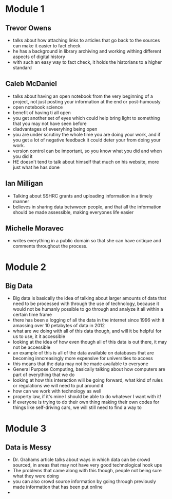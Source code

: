 
# Module 1

## Trevor Owens
- talks about how attaching links to articles that go back to the sources can make it easier to fact check
- he has a background in library archiving and working withing different aspects of digital history
- with such an easy way to fact check, it holds the historians to a higher standard
## Caleb McDaniel
- talks about having an open notebook from the very beginning of a project, not just posting your information at the end or post-humously
- open notebook science
- benefit of having ti all open
- you get another set of eyes which could help bring light to something that you may not have seen before
-  diadvantages of eveeryhing being open
- you are under scrutiny the whole time you are doing your work, and if you get a lot of negative feedback it could deter your from doing your work. 
- version control can be important, so you know what you did and when you did it
- HE doesn't tend to talk about himself that much on his website, more just what he has done
## Ian Milligan
- Talking about SSHRC grants and uploading information in a timely manner
- believes in sharing data betwween people, and that all the information should be made assessible, making everyones life easier
## Michelle Moravec 
- writes everything in a public domain so that she can have critique and comments throughout the process. 

# Module 2

## Big Data
- Big data is basically the idea of talking about larger amounts of data that need to be processed with through the use of technology, because it would not be humanly possible to go through and analyze it all within a certain time frame
- there has been a logging of all the data in the internet since 1996 with it amassing over 10 petabytes of data in 2012
- what are we doing with all of this data though, and will it be helpful for us to use, it it accessible
-  looking at the idea of how even though all of this data is out there, it may not be accessible
- an example of this is all of the data available on databases that are becoming inncreasingly more expensive for universities to access
-  this means that the data may not be made available to everyone
- General Purpose Computing, basically talking about how computers are part of everything that we do
- looking at how this interaction will be going forward, what kind of rules or regulations we will need to put around it
- how can we work with technology as well
- property law, if it's mine I should be able to do whatever I want with it!
- If everyone is trying to do their own thing making their own codes for things like self-driving cars, we will still need to find a way to 

# Module 3

## Data is Messy
- Dr. Grahams article talks about ways in which data can be crowd sourced, in areas that may not have very good technological hook ups
- The problems that came along with this though, people not being sure what they were doing
- you can also crowd source information by going through previously made information that has been put online
- 
